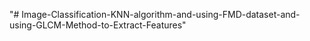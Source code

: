 "# Image-Classification-KNN-algorithm-and-using-FMD-dataset-and-using-GLCM-Method-to-Extract-Features" 

